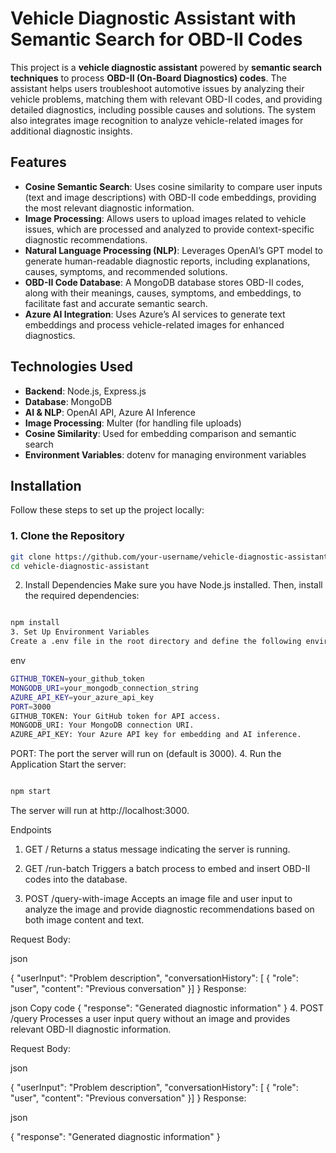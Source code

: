 # Vehicle Diagnostic Assistant with Semantic Search for OBD-II Codes

This project is a **vehicle diagnostic assistant** powered by **semantic search techniques** to process **OBD-II (On-Board Diagnostics) codes**. The assistant helps users troubleshoot automotive issues by analyzing their vehicle problems, matching them with relevant OBD-II codes, and providing detailed diagnostics, including possible causes and solutions. The system also integrates image recognition to analyze vehicle-related images for additional diagnostic insights.

## Features

- **Cosine Semantic Search**: Uses cosine similarity to compare user inputs (text and image descriptions) with OBD-II code embeddings, providing the most relevant diagnostic information.
- **Image Processing**: Allows users to upload images related to vehicle issues, which are processed and analyzed to provide context-specific diagnostic recommendations.
- **Natural Language Processing (NLP)**: Leverages OpenAI’s GPT model to generate human-readable diagnostic reports, including explanations, causes, symptoms, and recommended solutions.
- **OBD-II Code Database**: A MongoDB database stores OBD-II codes, along with their meanings, causes, symptoms, and embeddings, to facilitate fast and accurate semantic search.
- **Azure AI Integration**: Uses Azure’s AI services to generate text embeddings and process vehicle-related images for enhanced diagnostics.

## Technologies Used

- **Backend**: Node.js, Express.js
- **Database**: MongoDB
- **AI & NLP**: OpenAI API, Azure AI Inference
- **Image Processing**: Multer (for handling file uploads)
- **Cosine Similarity**: Used for embedding comparison and semantic search
- **Environment Variables**: dotenv for managing environment variables

## Installation

Follow these steps to set up the project locally:

### 1. Clone the Repository

```bash
git clone https://github.com/your-username/vehicle-diagnostic-assistant.git
cd vehicle-diagnostic-assistant
```

2. Install Dependencies
Make sure you have Node.js installed. Then, install the required dependencies:

```bash

npm install
3. Set Up Environment Variables
Create a .env file in the root directory and define the following environment variables:
```
env
```bash
GITHUB_TOKEN=your_github_token
MONGODB_URI=your_mongodb_connection_string
AZURE_API_KEY=your_azure_api_key
PORT=3000
GITHUB_TOKEN: Your GitHub token for API access.
MONGODB_URI: Your MongoDB connection URI.
AZURE_API_KEY: Your Azure API key for embedding and AI inference.
```
PORT: The port the server will run on (default is 3000).
4. Run the Application
Start the server:

```bash

npm start
```
The server will run at http://localhost:3000.

Endpoints
1. GET /
Returns a status message indicating the server is running.

2. GET /run-batch
Triggers a batch process to embed and insert OBD-II codes into the database.

3. POST /query-with-image
Accepts an image file and user input to analyze the image and provide diagnostic recommendations based on both image content and text.

Request Body:

json

{
  "userInput": "Problem description",
  "conversationHistory": [ { "role": "user", "content": "Previous conversation" }]
}
Response:

json
Copy code
{
  "response": "Generated diagnostic information"
}
4. POST /query
Processes a user input query without an image and provides relevant OBD-II diagnostic information.

Request Body:

json

{
  "userInput": "Problem description",
  "conversationHistory": [ { "role": "user", "content": "Previous conversation" }]
}
Response:

json

{
  "response": "Generated diagnostic information"
}


